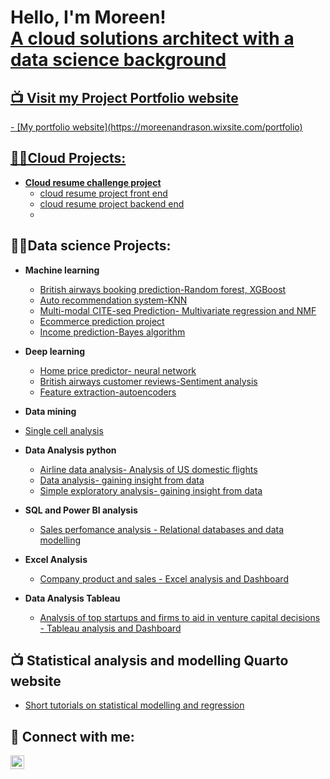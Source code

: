 <h1>Hello, I'm Moreen! <br/><a href="https://github.com/moreen19">A cloud solutions architect with a data science background</a><a href="https://www.linkedin.com/in/moreenandrason/"</a></h1>

<h2>📺 Visit my Project Portfolio website </h2>
   - [My portfolio website](https://moreenandrason.wixsite.com/portfolio)

<h2>👨‍💻Cloud Projects:</h2>

- <b>Cloud resume challenge project</b>
  - [cloud resume project front end](https://github.com/moreen19/Cloud-project-frontend)
  - [cloud resume project backend end](https://github.com/moreen19/project-backend2)
  - 

<h2>👨‍💻Data science Projects:</h2>

- <b>Machine learning</b>
  - [British airways booking prediction-Random forest, XGBoost](https://github.com/moreen19/British-airways-customer-booking-prediction)
  - [Auto recommendation system-KNN](https://github.com/moreen19/Kaggle-ML-auto-complete-recommeder-challange-using-KNN)
  - [Multi-modal CITE-seq Prediction- Multivariate regression and NMF](https://github.com/moreen19/Kaggle-Multi-modal-CITE-seq-Prediction-ML-project)
  - [Ecommerce prediction project](https://github.com/moreen19/Linear-Regression)
  - [Income prediction-Bayes algorithm](https://github.com/moreen19/Income-prediction-using-bayes-algorithm)
    
- <b>Deep learning</b>
  - [Home price predictor- neural network](https://github.com/moreen19/RealHomePrice)
  - [British airways customer reviews-Sentiment analysis](https://github.com/moreen19/Sentiment-analysis-British-airways)
  - [Feature extraction-autoencoders](https://github.com/moreen19/autoencoders-for-nmist-data-prediction-from-scratch-in-numpy-only)

 - <b>Data mining</b>
  - [Single cell analysis](https://github.com/moreen19/Data-mining-Single-cell-analysis)

- <b>Data Analysis python</b>
  - [Airline data analysis- Analysis of US domestic flights](https://github.com/moreen19/Airline-data-analysis)
  - [Data analysis- gaining insight from data](https://github.com/moreen19/Data-analysis-of-Hypoxia-on-lake-Buoy)
  - [Simple exploratory analysis- gaining insight from data](https://github.com/moreen19/Exploratory-data-analysis)
    
- <b>SQL and Power BI analysis</b>
   - [Sales perfomance analysis - Relational databases and data modelling](https://moreenandrason.wixsite.com/portfolio/sql-project)
 
- <b>Excel Analysis</b>
  - [Company product and sales - Excel analysis and Dashboard](https://github.com/moreen19/REC-Corp-Excel-Analysis)

- <b>Data Analysis Tableau</b>
  - [Analysis of top startups and firms to aid in venture capital decisions - Tableau analysis and Dashboard](https://public.tableau.com/app/profile/moreen.owino/viz/CIS671project/Dashboard1)

<h2>📺 Statistical analysis and modelling Quarto website</h2>

- [Short tutorials on statistical modelling and regression](https://quartopub.com/sites/moe/sta631-portfolio)

  


<h2> 🤳 Connect with me:</h2>

[<img align="left" alt="moreenandrason | LinkedIn" width="22px" src="https://cdn.jsdelivr.net/npm/simple-icons@v3/icons/linkedin.svg" />][linkedin]



[linkedin]: https://linkedin.com/in/moreenandrason

<!--
**moreen19/moree19** is a ✨ _special_ ✨ repository because its `README.md` (this file) appears on your GitHub profile.

Here are some ideas to get you started:

- 🔭 I’m currently working on ...
- 🌱 I’m currently learning ...
- 👯 I’m looking to collaborate on ...
- 🤔 I’m looking for help with ...
- 💬 Ask me about ...
- 📫 How to reach me: ...
- 😄 Pronouns: ...
- ⚡ Fun fact: ...
-->
